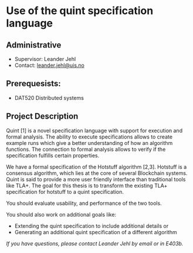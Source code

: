 # Use of the quint specification language

## Administrative

- Supervisor: Leander Jehl
- Contact: <leander.jehl@uis.no>

## Prerequesists:

- DAT520 Distributed systems

## Project Description

Quint [1] is a novel specification language with support for execution and formal analysis.
The ability to execute specifications allows to create example runs which give a better understanding of how an algorithm functions. 
The connection to formal analysis allows to verify if the specification fulfills certain properties.

We have a formal specification of the Hotstuff algorithm [2,3]. 
Hotstuff is a consensus algorithm, which lies at the core of several Blockchain systems.
Quint is said to provide a more user friendly interface than traditional tools like TLA+.
The goal for this thesis is to transform the existing TLA+ specification for hotstuff to a quint specification. 

You should evaluate usability, and performance of the two tools.

You should also work on additional goals like:
- Extending the quint specification to include additional details or
- Generating an additional quint specification of a different algorithm

*If you have questions, please contact Leander Jehl by email or in E403b.*